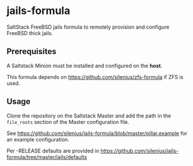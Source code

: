 # jails-formula

SaltStack FreeBSD jails formula to remotely provision and configure FreeBSD thick jails.

## Prerequisites

A Saltstack Minion must be installed and configured on the **host**.

This formula depends on https://github.com/silenius/zfs-formula if ZFS is used.

## Usage

Clone the repository on the Saltstack Master and add the path in the `file_roots` section of the Master configuration file.

See https://github.com/silenius/jails-formula/blob/master/pillar.example for an example configuration. 

Per -RELEASE defaults are provided in https://github.com/silenius/jails-formula/tree/master/jails/defaults
